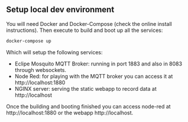 
## Setup local dev environment

You will need Docker and Docker-Compose (check the online install instructions). Then execute
to build and boot up all the services:

```bash
docker-compose up
```
Which will setup the following services:

  - Eclipe Mosquito MQTT Broker: running in port 1883 and also in 8083 through websockets.
  - Node Red: for playing with the MQTT broker you can access it at http://localhost:1880
  - NGINX server: serving the static webapp to record data at http://localhost

Once the building and booting finished you can access node-red at http://localhost:1880
or the webapp http://localhost.
